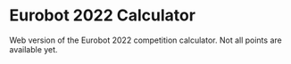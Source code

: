 # Eurobot 2022 Calculator
Web version of the Eurobot 2022 competition calculator. Not all points are available yet.
